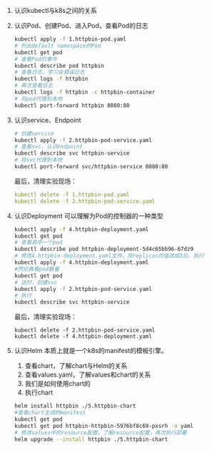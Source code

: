 1. 认识kubectl与k8s之间的关系
1. 认识Pod、创建Pod、进入Pod，查看Pod的日志
    ```bash
    kubectl apply -f 1.httpbin-pod.yaml
    # 列出default namespace的Pod
    kubectl get pod 
    # 查看Pod的事件
    kubectl describe pod httpbin
    # 查看日志，学习会错误日志
    kubectl logs -f httpbin
    # 再次查看日志
    kubectl logs -f httpbin -c httpbin-container
    # 将pod代理到本地
    kubectl port-forward httpbin 8080:80
    ```

1. 认识service、Endpoint
    ```bash
    # 创建service
    kubectl apply -f 2.httpbin-pod-service.yaml
    # 查看svc，认识endpoint
    kubectl describe svc httpbin-service
    # 将svc代理到本地
    kubectl port-forward svc/httpbin-service 8080:80
    ```
    最后，清理实验现场：
      ```yaml
      kubectl delete -f 1.httpbin-pod.yaml
      kubectl delete -f 2.httpbin-pod-service.yaml
      ```

1. 认识Deployment
    可以理解为Pod的控制器的一种类型
    ```bash
    kubectl apply -f 4.httpbin-deployment.yaml
    kubectl get pod
    # 查看其中一个pod
    kubectl describe pod httpbin-deployment-5d4c65bb96-67dz9
    # 修改4.httpbin-deployment.yaml文件，将replicas的值改成3后，执行 
    kubectl apply -f 4.httpbin-deployment.yaml
    #然后再看pod数量
    kubectl get pod
    # 这时，创建svc
    kubectl apply -f 2.httpbin-pod-service.yaml
    # 执行
    kubectl describe svc httpbin-service
    ```
    最后，清理实验现场：
    ```
    kubectl delete -f 2.httpbin-pod-service.yaml
    kubectl delete -f 4.httpbin-deployment.yaml
    ```

1. 认识Helm
    本质上就是一个k8s的manifest的模板引擎。
    1. 查看chart，了解chart与Helm的关系
    2. 查看values.yaml，了解values和chart的关系
    3. 我们是如何使用chart的
    4. 执行chart
      ```bash
      helm install httpbin ./5.httpbin-chart
      #查看chart生成的manifest
      kubectl get pod 
      kubectl get pod httpbin-httpbin-5976bf8c69-pxsrh -o yaml
      # 修改values中的resource配置，了解resource配置，再次执行部署
      helm upgrade --install httpbin ./5.httpbin-chart

      ```
  
  

